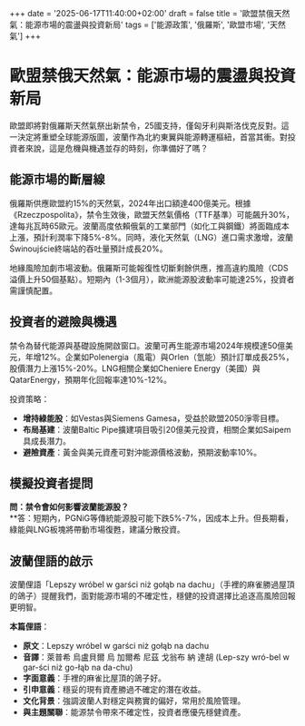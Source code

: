 +++ 
date = '2025-06-17T11:40:00+02:00' 
draft = false 
title = '歐盟禁俄天然氣：能源市場的震盪與投資新局' 
tags = ['能源政策', '俄羅斯', '歐盟市場', '天然氣'] 
+++

# 歐盟禁俄天然氣：能源市場的震盪與投資新局

歐盟即將對俄羅斯天然氣祭出新禁令，25國支持，僅匈牙利與斯洛伐克反對。這一決定將重塑全球能源版圖，波蘭作為北約東翼與能源轉運樞紐，首當其衝。對投資者來說，這是危機與機遇並存的時刻，你準備好了嗎？

## 能源市場的斷層線

俄羅斯供應歐盟約15%的天然氣，2024年出口額達400億美元。根據《Rzeczpospolita》，禁令生效後，歐盟天然氣價格（TTF基準）可能飆升30%，達每兆瓦時65歐元。波蘭高度依賴俄氣的工業部門（如化工與鋼鐵）將面臨成本上漲，預計利潤率下降5%-8%。同時，液化天然氣（LNG）進口需求激增，波蘭Świnoujście終端站的吞吐量預計成長20%。

地緣風險加劇市場波動。俄羅斯可能報復性切斷剩餘供應，推高違約風險（CDS溢價上升50個基點）。短期內（1-3個月），歐洲能源股波動率可能達25%，投資者需謹慎配置。

## 投資者的避險與機遇

禁令為替代能源與基礎設施開啟窗口。波蘭可再生能源市場2024年規模達50億美元，年增12%。企業如Polenergia（風電）與Orlen（氫能）預計訂單成長25%，股價潛力上漲15%-20%。LNG相關企業如Cheniere Energy（美國）與QatarEnergy，預期年化回報率達10%-12%。

投資策略：  
- **增持綠能股**：如Vestas與Siemens Gamesa，受益於歐盟2050淨零目標。  
- **布局基建**：波蘭Baltic Pipe擴建項目吸引20億美元投資，相關企業如Saipem具成長潛力。  
- **避險資產**：黃金與美元資產可對沖能源價格波動，預期波動率10%。

## 模擬投資者提問

**問：禁令會如何影響波蘭能源股？**  
**答：短期內，PGNiG等傳統能源股可能下跌5%-7%，因成本上升。但長期看，綠能與LNG板塊將帶動市場復甦，建議分散投資。

## 波蘭俚語的啟示

波蘭俚語「Lepszy wróbel w garści niż gołąb na dachu」（手裡的麻雀勝過屋頂的鴿子）提醒我們，面對能源市場的不確定性，穩健的投資選擇比追逐高風險回報更明智。


**本篇俚語**：  
- **原文**：Lepszy wróbel w garści niż gołąb na dachu  
- **音譯**：萊普希 烏盧貝爾 烏 加爾希 尼茲 戈翁布 納 達胡 (Lep-szy wró-bel w gar-ści niż go-łąb na da-chu)  
- **字面意義**：手裡的麻雀比屋頂的鴿子好。  
- **引申意義**：穩妥的現有資產勝過不確定的潛在收益。  
- **文化背景**：強調波蘭人對穩定與務實的偏好，常用於風險管理。  
- **與主題關聯**：能源禁令帶來不確定性，投資者應優先穩健資產。